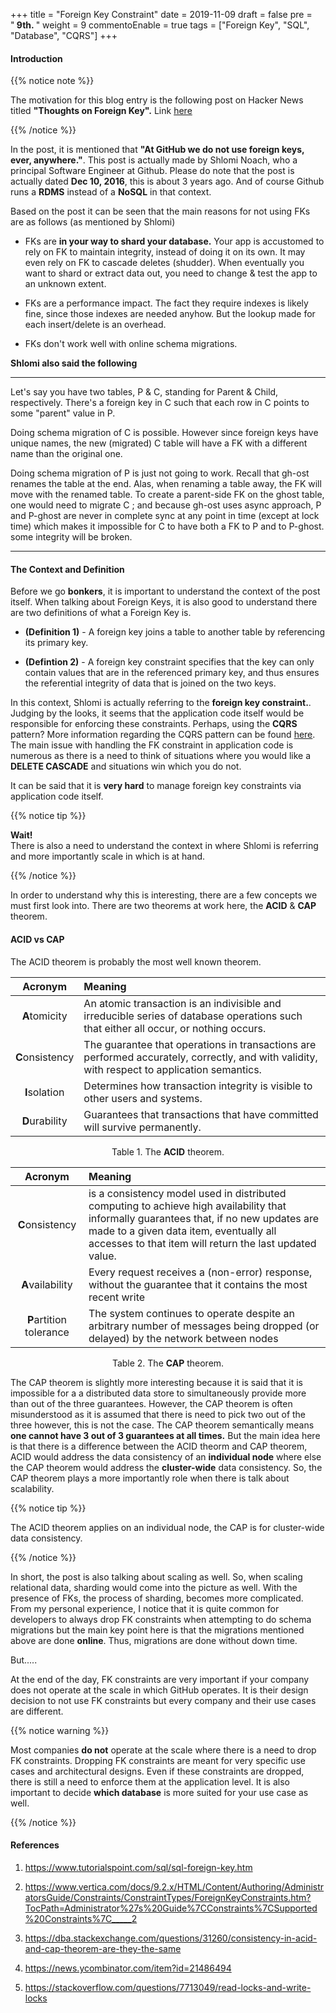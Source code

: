 +++
title = "Foreign Key Constraint"
date = 2019-11-09
draft = false
pre = "<b>&nbsp;9th. </b>"
weight = 9
commentoEnable = true
tags = ["Foreign Key", "SQL", "Database", "CQRS"]
+++

#### Introduction

{{% notice note %}}

The motivation for this blog entry is the following post on Hacker News titled **"Thoughts on Foreign Key".** Link [here](https://github.com/github/gh-ost/issues/331#issuecomment-266027731)

{{% /notice %}}

In the post, it is mentioned that **"At GitHub we do not use foreign keys, ever, anywhere."**. This post is actually made by Shlomi Noach, who a principal Software Engineer at Github. Please do note that the post is actually dated **Dec 10, 2016**, this is about 3 years ago. And of course Github runs a **RDMS** instead of a **NoSQL** in that context.

Based on the post it can be seen that the main reasons for not using FKs are as follows (as mentioned by Shlomi)

- FKs are **in your way to shard your database.** Your app is accustomed to rely on FK to maintain integrity, instead of doing it on its own. It may even rely on FK to cascade deletes (shudder). When eventually you want to shard or extract data out, you need to change & test the app to an unknown extent.

- FKs are a performance impact. The fact they require indexes is likely fine, since those indexes are needed anyhow. But the lookup made for each insert/delete is an overhead.

- FKs don't work well with online schema migrations.

**Shlomi also said the following**

---

Let's say you have two tables, P & C, standing for Parent & Child, respectively. There's a foreign key in C such that each row in C points to some "parent" value in P.

Doing schema migration of C is possible. However since foreign keys have unique names, the new (migrated) C table will have a FK with a different name than the original one.

Doing schema migration of P is just not going to work. Recall that gh-ost renames the table at the end. Alas, when renaming a table away, the FK will move with the renamed table. To create a parent-side FK on the ghost table, one would need to migrate C ; and because gh-ost uses async approach, P and P-ghost are never in complete sync at any point in time (except at lock time) which makes it impossible for C to have both a FK to P and to P-ghost. some integrity will be broken.

---

#### The Context and Definition

Before we go **bonkers**, it is important to understand the context of the post itself. When talking about Foreign Keys, it is also good to understand there are two definitions of what a Foreign Key is.

- **(Definition 1)** - A foreign key joins a table to another table by referencing its primary key.

- **(Defintion 2)** - A foreign key constraint specifies that the key can only contain values that are in the referenced primary key, and thus ensures the referential integrity of data that is joined on the two keys.

In this context, Shlomi is actually referring to the **foreign key constraint.**. Judging by the looks, it seems that the application code itself would be responsible for enforcing these constraints. Perhaps, using the **CQRS** pattern? More information regarding the CQRS pattern can be found [here](https://martinfowler.com/bliki/CQRS.html). The main issue with handling the FK constraint in application code is numerous as there is a need to think of situations where you would like a **DELETE CASCADE** and situations win which you do not.

It can be said that it is **very hard** to manage foreign key constraints via application code itself. 

{{% notice tip %}}

**Wait!** <br />There is also a need to understand the context in where Shlomi is referring and more importantly scale in which is at hand.

{{% /notice %}}

In order to understand why this is interesting, there are a few concepts we must first look into. There are two theorems at work here, the **ACID** & **CAP** theorem.

#### ACID vs CAP

The ACID theorem is probably the most well known theorem.

|     Acronym     | Meaning                                                                                                                                      |
| :-------------: | :------------------------------------------------------------------------------------------------------------------------------------------- |
|  **A**tomicity  | An atomic transaction is an indivisible and irreducible series of database operations such that either all occur, or nothing occurs.         |
| **C**onsistency | The guarantee that operations in transactions are performed accurately, correctly, and with validity, with respect to application semantics. |
| **I**solation | Determines how transaction integrity is visible to other users and systems.|
| **D**urability | Guarantees that transactions that have committed will survive permanently. |


<p align="center">Table 1. The <strong>ACID</strong> theorem. </p>

| Acronym | Meaning |
|:-------:|:--------|
| **C**onsistency | is a consistency model used in distributed computing to achieve high availability that informally guarantees that, if no new updates are made to a given data item, eventually all accesses to that item will return the last updated value. | 
|**A**vailability | Every request receives a (non-error) response, without the guarantee that it contains the most recent write |
| **P**artition tolerance | The system continues to operate despite an arbitrary number of messages being dropped (or delayed) by the network between nodes|

<p align="center">Table 2. The <strong>CAP</strong> theorem. </p>

The CAP theorem is slightly more interesting because it is said that it is impossible for a a distributed data store to simultaneously provide more than out of the three guarantees. However, the CAP theorem is often misunderstood as it is assumed that there is need to pick two out of the three however, this is not the case. The CAP theorem semantically means **one cannot have 3 out of 3 guarantees at all times.** But the main idea here is that there is a difference between the ACID theorm and CAP theorem, ACID would address the data consistency of an **individual node** where else the CAP theorem would address the **cluster-wide** data consistency. So, the CAP theorem plays a more importantly role when there is talk about scalability.

{{% notice tip %}}

The ACID theorem applies on an individual node, the CAP is for cluster-wide data consistency.

{{% /notice %}}

In short, the post is also talking about scaling as well. So, when scaling relational data, sharding would come into the picture as well. With the presence of FKs, the process of sharding, becomes more complicated. From my personal experience, I notice that it is quite common for developers to always drop FK constraints when attempting to do schema migrations but the main key point here is that the migrations mentioned above are done **online**. Thus, migrations are done without down time.

But.....

At the end of the day, FK constraints are very important if your company does not operate at the scale in which GitHub operates. It is their design decision to not use FK constraints but every company and their use cases are different.

{{% notice warning %}}

Most companies **do not** operate at the scale where there is a need to drop FK constraints. Dropping FK constraints are meant for very specific use cases and architectural designs. Even if these constraints are dropped, there is still a need to enforce them at the application level. It is also important to decide **which database** is more suited for your use case as well.

{{% /notice %}}


#### References

1. https://www.tutorialspoint.com/sql/sql-foreign-key.htm

2. https://www.vertica.com/docs/9.2.x/HTML/Content/Authoring/AdministratorsGuide/Constraints/ConstraintTypes/ForeignKeyConstraints.htm?TocPath=Administrator%27s%20Guide%7CConstraints%7CSupported%20Constraints%7C_____2

3. https://dba.stackexchange.com/questions/31260/consistency-in-acid-and-cap-theorem-are-they-the-same

4. https://news.ycombinator.com/item?id=21486494

5. https://stackoverflow.com/questions/7713049/read-locks-and-write-locks
